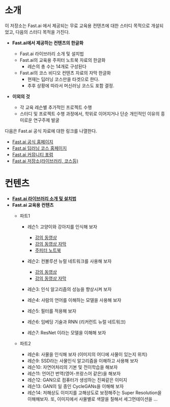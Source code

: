 # 소개

이 저장소는 Fast.ai 에서 제공되는 무료 교육용 컨텐츠에 대한 스터디 목적으로 개설되었고, 다음의 스터디 목적을 가진다.

- **Fast.ai에서 제공하는 컨텐츠의 한글화**
  - Fast.ai 라이브러리 소개 및 설치법
  - Fast.ai의 교육용 주피터 노트북 자료의 한글화
    - 레슨의 총 수는 14개로 구성된다
  - Fast.ai의 코스 비디오 컨텐츠 자료의 자막 한글화
    - 현재는 딥러닝 코스만을 타겟으로 한다.
    - 추후 상황에 따라서 머신러닝 코스도 포함 결정.

- **이외의 것**
  - 각 교육 레슨별 추가적인 프로젝트 수행
  - 스터디 및 프로젝트 수행 과정에서, 학위로 이어지거나 단순 개인적인 이유의 흥미로운 연구주제 발굴

다음은 Fast.ai 공식 자료에 대한 링크를 나열한다.

- [Fast.ai 공식 홈페이지](https://www.fast.ai/)
- [Fast.ai 딥러닝 코스 홈페이지](https://course.fast.ai/)
- [Fast.ai 커뮤니티 포럼](https://forums.fast.ai/)
- [Fast.ai 저장소(라이브러리, 코스등)](https://github.com/fastai/fastai)

# 컨텐츠

- **[Fast.ai 라이브러리 소개 및 설치법](./fastai_lib_intro.md)**
- **Fast.ai 교육용 컨텐츠**
  - 파트1
    - 레슨1: 고양이와 강아지를 인식해 보자
      - [강의 동영상](https://www.youtube.com/watch?v=IPBSB1HLNLo)
      - [강의 동영상 자막](./lesson1.sbv)
      - [주피터 노트북](./courses/dl1/lesson1.ipynb)
    
    - 레슨2: 컨볼루션 뉴럴 네트워크를 사용해 보자
      - [강의 동영상](https://www.youtube.com/watch?v=JNxcznsrRb8&t=5630s)
      - [강의 동영상 자막](./lesson2.sbv)
      
    - 레슨3: 인식 알고리즘의 성능을 향상시켜 보자
    - 레슨4: 사람의 언어를 이해하는 모델을 사용해 보자
    - 레슨5: 필터를 적용해 보자
    - 레슨6: 임베딩 기술과 RNN (리커런트 뉴럴 네트워크)
    - 레슨7: ResNet 이라는 모델을 이해해 보자

  - 파트2
    - 레슨8: 사물을 인식해 보자 (이미지의 어디에 사물이 있는지 위치)
    - 레슨9: SSD라는 사물인식 알고리즘을 이해하고 사용해 보자
    - 레슨10: 자연어처리의 기본 및 전이학습을 해보자
    - 레슨11: 언어간 번역(영어-프랑스어 같은)을 해보자
    - 레슨12: GAN으로 컴퓨터가 생성하는 진짜같은 이미지
    - 레슨13: GAN의 일 종인 CycleGANs을 이해해 보자
    - 레슨14: 저해상도 이미지를 고해상도로 보정해주는 Super Resolution을 이해해보자. 또, 이미지에서 사물별로 색깔을 칠해서 세그먼테이션을 ...
